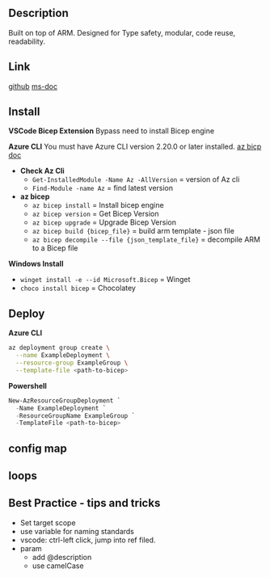 
## Description
Built on top of ARM. Designed for Type safety, modular, code reuse, readability.

## Link
[github](https://github.com/Azure/bicep)
[ms-doc](https://learn.microsoft.com/en-us/azure/azure-resource-manager/bicep/)

## Install
**VSCode Bicep Extension**
Bypass need to install Bicep engine

**Azure CLI**
You must have Azure CLI version 2.20.0 or later installed. [az bicp doc](https://learn.microsoft.com/en-us/cli/azure/bicep?view=azure-cli-latest)

- **Check Az Cli**
  - `Get-InstalledModule -Name Az -AllVersion` = version of Az cli
  - `Find-Module -name Az` = find latest version
- **az bicep**
  - `az bicep install` = Install bicep engine
  - `az bicep version` = Get Bicep Version
  - `az bicep upgrade` = Upgrade Bicep Version
  - `az bicep build {bicep_file}` = build arm template - json file
  - `az bicep decompile --file {json_template_file}` = decompile ARM to a Bicep file

**Windows Install**
- `winget install -e --id Microsoft.Bicep` = Winget
- `choco install bicep` = Chocolatey

## Deploy
**Azure CLI**
```sh
az deployment group create \
  --name ExampleDeployment \
  --resource-group ExampleGroup \
  --template-file <path-to-bicep>
```

**Powershell**
```powershell
New-AzResourceGroupDeployment `
  -Name ExampleDeployment `
  -ResourceGroupName ExampleGroup `
  -TemplateFile <path-to-bicep>
```

## config map

## loops


## Best Practice - tips and tricks
- Set target scope
- use variable for naming standards
- vscode: ctrl-left click, jump into ref filed.
- param 
  - add @description
  - use camelCase
